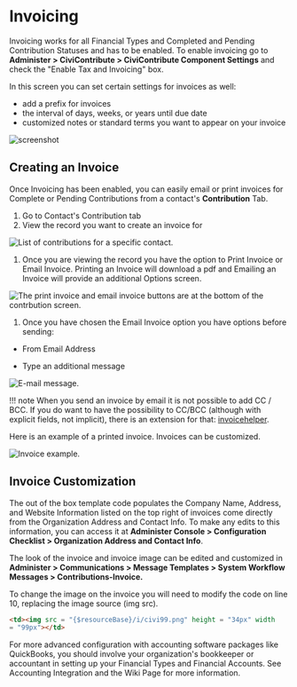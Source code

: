 # Invoicing

Invoicing works for all Financial Types and Completed and Pending
Contribution Statuses and has to be enabled. To enable invoicing go
to **Administer > CiviContribute > CiviContribute Component Settings** and
check the "Enable Tax and Invoicing" box.

In this screen you can set certain settings for invoices as well:

-   add a prefix for invoices
-   the interval of days, weeks, or years until due date
-   customized notes or standard terms you want to appear on your
    invoice

![screenshot](../img/civicontribute_comp_settings.png)

## Creating an Invoice

Once Invoicing has been enabled, you can easily email or print invoices
for Complete or Pending Contributions from a contact's **Contribution**
Tab.

1.  Go to Contact's Contribution tab
2.  View the record you want to create an invoice for

![List of contributions for a specific contact.](../img/contribution_summary.png)

1.  Once you are viewing the record you have the option to Print Invoice
    or Email Invoice. Printing an Invoice will download a pdf and
    Emailing an Invoice will provide an additional Options screen.

![The print invoice and email invoice buttons are at the bottom of the contrbution screen.](../img/contributiion_view_Screen.png)

1.  Once you have chosen the Email Invoice option you have options
    before sending:

-   From Email Address

-   Type an additional message

![E-mail message.](../img/email_invoice.png)

!!! note
    When you send an invoice by email it is not possible to add CC / BCC. 
    If you do want to have the possibility to CC/BCC (although with explicit fields, not implicit), there is an extension for       that: [invoicehelper](https://lab.civicrm.org/extensions/invoicehelper).

Here is an example of a printed invoice. Invoices can be customized.

![Invoice example.](../img/invoice.png)

## Invoice Customization

The out of the box template code populates the Company Name, Address,
and Website Information listed on the top right of invoices come
directly from the Organization Address and Contact Info. To make any
edits to this information, you can access it at **Administer Console >
Configuration Checklist > Organization Address and Contact Info**.

The look of the invoice and invoice image can be edited and customized
in **Administer > Communications > Message Templates > System Workflow Messages > Contributions-Invoice.**

To change the image on the invoice you will need to modify the code on
line 10, replacing the image source (img src).

```html
<td><img src = "{$resourceBase}/i/civi99.png" height = "34px" width
= "99px"></td>
```
For more advanced configuration with accounting software packages like
QuickBooks, you should involve your organization's bookkeeper or
accountant in setting up your Financial Types and Financial Accounts.
See Accounting Integration and the Wiki Page for more information.
